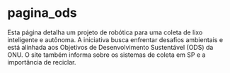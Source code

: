 # pagina_ods
Esta página detalha um projeto de robótica para uma coleta de lixo inteligente e autônoma. A iniciativa busca enfrentar desafios ambientais e está alinhada aos Objetivos de Desenvolvimento Sustentável (ODS) da ONU. O site também informa sobre os sistemas de coleta em SP e a importância de reciclar.
